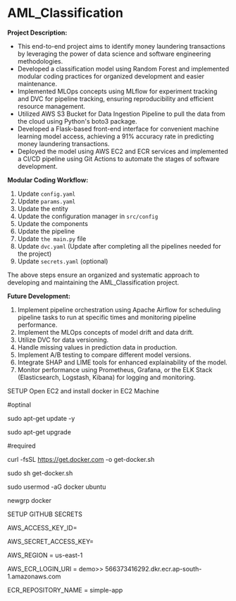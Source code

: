 # AML_Classification

**Project Description:**
* This end-to-end project aims to identify money laundering transactions by leveraging the power of data science and software engineering methodologies.
* Developed a classification model using Random Forest and implemented modular coding practices for organized development and easier maintenance.
* Implemented MLOps concepts using MLflow for experiment tracking and DVC for pipeline tracking, ensuring reproducibility and efficient resource management.
* Utilized AWS S3 Bucket for Data Ingestion Pipeline to pull the data from the cloud using Python's boto3 package.
* Developed a Flask-based front-end interface for convenient machine learning model access, achieving a 91% accuracy rate in predicting money laundering transactions.
* Deployed the model using AWS EC2 and ECR services and implemented a CI/CD pipeline using Git Actions to automate the stages of software development.

**Modular Coding Workflow:**
1. Update `config.yaml`
2. Update `params.yaml`
3. Update the entity
4. Update the configuration manager in `src/config`
5. Update the components
6. Update the pipeline
7. Update `the main.py` file
8. Update `dvc.yaml` (Update after completing all the pipelines needed for the project)
9. Update `secrets.yaml` (optional)

The above steps ensure an organized and systematic approach to developing and maintaining the AML_Classification project.

**Future Development:**

1. Implement pipeline orchestration using Apache Airflow for scheduling pipeline tasks to run at specific times and monitoring pipeline performance.
2. Implement the MLOps concepts of model drift and data drift.
3. Utilize DVC for data versioning.
4. Handle missing values in prediction data in production.
5. Implement A/B testing to compare different model versions.
6. Integrate SHAP and LIME tools for enhanced explainability of the model.
7. Monitor performance using Prometheus, Grafana, or the ELK Stack (Elasticsearch, Logstash, Kibana) for logging and monitoring.


SETUP
Open EC2 and install docker in EC2 Machine

#optinal

sudo apt-get update -y

sudo apt-get upgrade

#required

curl -fsSL https://get.docker.com -o get-docker.sh

sudo sh get-docker.sh

sudo usermod -aG docker ubuntu

newgrp docker



SETUP GITHUB SECRETS

AWS_ACCESS_KEY_ID=

AWS_SECRET_ACCESS_KEY=

AWS_REGION = us-east-1

AWS_ECR_LOGIN_URI = demo>>  566373416292.dkr.ecr.ap-south-1.amazonaws.com

ECR_REPOSITORY_NAME = simple-app